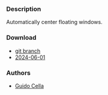 ### Description
Automatically center floating windows.

### Download
- [git branch](https://codeberg.org/guidocella/dwl/src/branch/alwayscenter)
- [2024-06-01](https://codeberg.org/dwl/dwl-patches/raw/branch/main/patches/alwayscenter/alwayscenter.patch)

### Authors
- [Guido Cella](https://codeberg.org/guidocella)

